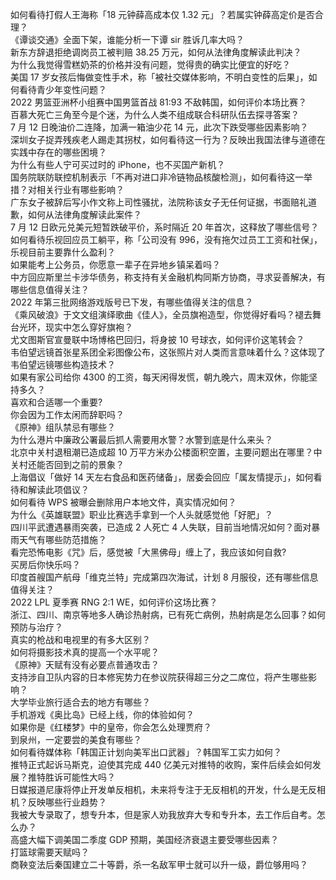 如何看待打假人王海称「18 元钟薛高成本仅 1.32 元」？若属实钟薛高定价是否合理？  
《谭谈交通》全面下架，谁能分析一下谭 sir 胜诉几率大吗？  
新东方辞退拒绝调岗员工被判赔 38.25 万元，如何从法律角度解读此判决？  
为什么我觉得雪糕奶茶的价格并没有问题，觉得贵的确实比便宜的好吃？  
美国 17 岁女孩后悔做变性手术，称「被社交媒体影响，不明白变性的后果」，如何看待青少年变性问题？  
2022 男篮亚洲杯小组赛中国男篮首战 81:93 不敌韩国，如何评价本场比赛？  
百慕大死亡三角至今是个迷，为什么人类不组成联合科研队伍去探寻答案？  
7 月 12 日晚油价二连降，加满一箱油少花 14 元，此次下跌受哪些因素影响？  
深圳女子捉弄残疾老人踢走其拐杖，如何看待这一行为？反映出我国法律与道德在实践中存在的哪些困境？  
为什么有些人宁可买过时的 iPhone，也不买国产新机？  
国务院联防联控机制表示「不再对进口非冷链物品核酸检测」，如何看待这一举措？对相关行业有哪些影响？  
广东女子被辞后写小作文称上司性骚扰，法院称该女子无任何证据，书面赔礼道歉，如何从法律角度解读此案件？  
7 月 12 日欧元兑美元短暂跌破平价，系时隔近 20 年首次，这释放了哪些信号？  
如何看待乐视回应员工躺平，称「公司没有 996，没有拖欠过员工工资和社保」，乐视目前主要靠什么盈利？  
如果能考上公务员，你愿意一辈子在异地乡镇呆着吗？  
中方回应斯里兰卡涉华债务，称支持有关金融机构同斯方协商，寻求妥善解决，有哪些信息值得关注？  
2022 年第三批网络游戏版号已下发，有哪些值得关注的信息？  
《乘风破浪》于文文组演绎歌曲《佳人》，全员旗袍造型，你觉得好看吗？褪去舞台光环，现实中怎么穿好旗袍？  
尤文图斯官宣曼联中场博格巴回归，将身披 10 号球衣，如何评价这笔转会？  
韦伯望远镜首张星系团全彩图像公布，这张照片对人类而言意味着什么？这体现了韦伯望远镜哪些构造技术？  
如果有家公司给你 4300 的工资，每天闲得发慌，朝九晚六，周末双休，你能坚持多久？  
喜欢和合适哪一个重要?  
你会因为工作太闲而辞职吗？  
《原神》组队禁忌有哪些？  
为什么港片中廉政公署最后抓人需要用水警？水警到底是什么来头？  
北京中关村退租潮已造成超 10 万平方米办公楼面积空置，主要问题出在哪里？中关村还能否回到之前的景象？  
上海倡议「做好 14 天左右食品和医药储备」，居委会回应「属友情提示」，如何看待和解读此项倡议？  
如何看待 WPS 被曝会删除用户本地文件，真实情况如何？  
为什么《英雄联盟》职业比赛选手拿到一个人头就感觉他「好肥」？  
四川平武遭遇暴雨突袭，已造成 2 人死亡 4 人失联，目前当地情况如何？面对暴雨天气有哪些防范措施？  
看完恐怖电影《咒》后，感觉被「大黑佛母」缠上了，我应该如何自救?  
买房后你快乐吗？  
印度首艘国产航母「维克兰特」完成第四次海试，计划 8 月服役，还有哪些信息值得关注？  
2022 LPL 夏季赛 RNG 2:1 WE，如何评价这场比赛？  
浙江、四川、南京等地多人确诊热射病，已有死亡病例，热射病是怎么回事？如何预防与治疗？  
真实的枪战和电视里的有多大区别？  
如何将摄影技术真的提高一个水平呢？  
《原神》天赋有没有必要点普通攻击？  
支持涉自卫队内容的日本修宪势力在参议院获得超三分之二席位，将产生哪些影响？  
大学毕业旅行适合去的地方有哪些？  
手机游戏《奥比岛》已经上线，你的体验如何？  
如果你是《红楼梦》中的皇帝，你会怎么处理贾府？  
到泉州，一定要尝的美食有哪些？  
如何看待媒体称「韩国正计划向美军出口武器」？韩国军工实力如何？  
推特正式起诉马斯克，迫使其完成 440 亿美元对推特的收购，案件后续会如何发展？推特胜诉可能性大吗？  
日媒报道尼康将停止开发单反相机，未来将专注于无反相机的开发，什么是无反相机？反映哪些行业趋势？  
我被大专录取了，想专升本，但是家人劝我放弃大专和专升本，去工作后自考。怎么办？  
高盛大幅下调美国二季度 GDP 预期，美国经济衰退主要受哪些因素？  
打篮球需要天赋吗？  
商鞅变法后秦国建立二十等爵，杀一名敌军甲士就可以升一级，爵位够用吗？  
